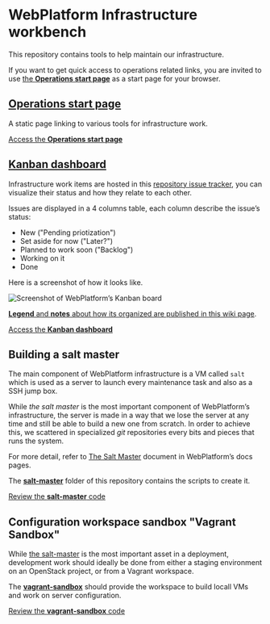 # WebPlatform Infrastructure workbench

This repository contains tools to help maintain our infrastructure.

If you want to get quick access to operations related links, you are invited to use [the **Operations start page**][ops-homepage] as a start page for your browser.

## [Operations start page][ops-homepage]

A static page linking to various tools for infrastructure work.

[Access the **Operations start page**][ops-homepage]


## [Kanban dashboard][kanban-dashboard]

Infrastructure work items are hosted in this [repository issue tracker][ops-issues],
you can visualize their status and how they relate to each other.

Issues are displayed in a 4 columns table, each column describe the issue’s status:

* New ("Pending priotization")
* Set aside for now ("Later?")
* Planned to work soon ("Backlog")
* Working on it
* Done

Here is a screenshot of how it looks like.

![Screenshot of WebPlatform’s Kanban board](https://static.webplatform.org/w/public/6/64/20150114-Operations-dashboard.png)

[**Legend** and **notes** about how its organized are published in this wiki page][screenshot-operations-dashboard].

[Access the **Kanban dashboard**][kanban-dashboard]


## Building a **salt master**

The main component of WebPlatform infrastructure is a VM called `salt` which is used as a server to launch every maintenance task and also as a SSH jump box.

While *the salt master* is the most important component of WebPlatform’s infrastructure,
the server is made in a way that we lose the server at any time and still be able to build a new one from scratch.
In order to achieve this, we scattered in specialized *git* repositories every bits and pieces that runs the system.

For more detail, refer to [The Salt Master][the-salt-master] document in WebPlatform’s docs pages.

The **[salt-master][salt-master-dir]** folder of this repository contains the scripts to create it.

[Review the **salt-master** code][salt-master-dir]


## Configuration workspace sandbox "Vagrant Sandbox"

While [the salt-master][the-salt-master] is the most important asset in a deployment,
development work should ideally be done from either a staging environment on an OpenStack project, or from a Vagrant workspace.

The [**vagrant-sandbox**][vagrant-sandbox-dir] should provide the workspace to build locall VMs and work on server configuration.

[Review the **vagrant-sandbox** code][vagrant-sandbox-dir]


  [the-salt-master]: https://docs.webplatform.org/wiki/WPD:Infrastructure/architecture/The_salt_master "Salt Master design document"
  [ops-issues]: https://github.com/webplatform/ops/issues "WebPlatform Operations issue tracker"
  [kanban-dashboard]: https://huboard.com/webplatform/ops/#/?repo=%5B%22ops%22%5D "WebPlatform Operations dashboard"
  [ops-homepage]: http://webplatform.github.io/ops/ "WebPlatform Operations Homepage"
  [screenshot-operations-dashboard]: https://docs.webplatform.org/wiki/File:20150114-Operations-dashboard.png
  [salt-master-dir]: ./salt-master/
  [vagrant-sandbox-dir]: ./vagrant-sandbox/

